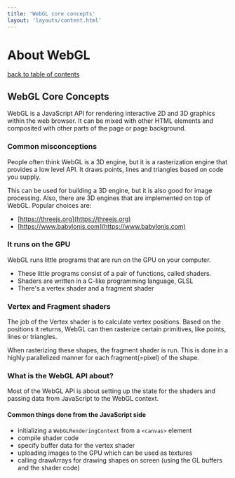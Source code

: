 ```yaml
---
title: 'WebGL core concepts'
layout: 'layouts/content.html'
---
```


# About WebGL

[back to table of contents](../)

## WebGL Core Concepts

WebGL is a JavaScript API for rendering interactive 2D and 3D graphics within the web browser.
It can be mixed with other HTML elements and composited with other parts of the page or page background.

### Common misconceptions

People often think WebGL is a 3D engine, but it is a rasterization engine that provides a low level API.
It draws points, lines and triangles based on code you supply.

This can be used for building a 3D engine, but it is also good for image processing.
Also, there are 3D engines that are implemented on top of WebGL.
Popular choices are:

- [https://threejs.org](https://threejs.org)
- [https://www.babylonjs.com](https://www.babylonjs.com)

### It runs on the GPU

WebGL runs little programs that are run on the GPU on your computer.

- These little programs consist of a pair of functions, called shaders.
- Shaders are written in a C-like programming language, GLSL
- There's a vertex shader and a fragment shader

### Vertex and Fragment shaders

The job of the Vertex shader is to calculate vertex positions.
Based on the positions it returns, WebGL can then rasterize certain primitives, like points,
lines or triangles.

When rasterizing these shapes, the fragment shader is run.
This is done in a highly parallelized manner for each fragment(=pixel) of the shape.

### What is the WebGL API about?

Most of the WebGL API is about setting up the state for the shaders and passing data from
JavaScript to the WebGL context.

#### Common things done from the JavaScript side

- initializing a `WebGLRenderingContext` from a `<canvas>` element
- compile shader code
- specify buffer data for the vertex shader
- uploading images to the GPU which can be used as textures
- calling drawArrays for drawing shapes on screen (using the GL buffers and the shader code)
